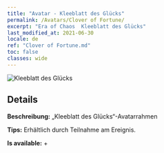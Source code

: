 ```yaml
---
title: "Avatar - Kleeblatt des Glücks"
permalink: /Avatars/Clover of Fortune/
excerpt: "Era of Chaos  Kleeblatt des Glücks"
last_modified_at: 2021-06-30
locale: de
ref: "Clover of Fortune.md"
toc: false
classes: wide
---
```

 ![Kleeblatt des Glücks](/images/a/avatarFrame_96.png)

## Details

 **Beschreibung:** „Kleeblatt des Glücks“-Avatarrahmen 

 **Tips:** Erhältlich durch Teilnahme am Ereignis. 

 **Is available:**  + 

